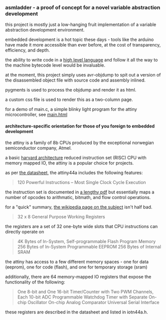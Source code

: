 ### asmladder - a proof of concept for a novel variable abstraction development

this project is mostly just a low-hanging fruit implementation of a variable abstraction development environment.

embedded development is a hot topic these days - tools like the arduino have made it more accessible than ever before, at the cost of transparency, efficiency, and depth.

the ability to write code in a [high level language](https://github.com/languages/CoffeeScript) and follow it all the way to the machine bytecode level would be invaluable.

at the moment, this project simply uses avr-objdump to spit out a version of the disassembled object file with source code and assembly inlined. 

pygments is used to process the objdump and render it as html.

a custom css file is used to render this as a two-column page.

for a demo of main.c, a simple blinky light program for the attiny microcontroller, see [main.html](http://itdaniher.github.com/asmladder/main.html)



#### architecture-specific orientation for those of you foreign to embedded development

the attiny is a family of 8b CPUs produced by the exceptional norwegian semiconductor company, Atmel.

a basic [harvard architecture](http://infocenter.arm.com/help/index.jsp?topic=/com.arm.doc.faqs/ka3839.html) reduced instruction set (RISC)  CPU with memory mapped IO, the attiny is a popular choice for projects.

as per [the datasheet](http://www.atmel.com/Images/doc8183.pdf), the attiny44a includes the following features:

> 120 Powerful Instructions – Most Single Clock Cycle Execution

the instruction set is documented in [a lengthy pdf](http://www.atmel.com/Images/doc0856.pdf) but essentially maps a number of opcodes to arithmatic, bitmath, and flow control operations.

for a "quick" summary, [the wikipedia page on the subject](http://en.wikipedia.org/wiki/AVR_instruction_set) isn't half bad.

> 32 x 8 General Purpose Working Registers

the registers are a set of 32 one-byte wide slots that CPU instructions can directly operate on

> 4K Bytes of In-System, Self-programmable Flash Program Memory
> 256 Bytes of In-System Programmable EEPROM
> 256 Bytes of Internal SRAM

the attiny has access to a few different memory spaces - one for data (eeprom), one for code (flash), and one for temporary storage (sram)

additionally, there are 64 memory-mapped IO registers that expose the functionality of the following:

> One 8-bit and One 16-bit Timer/Counter with Two PWM Channels, Each
> 10-bit ADC
> Programmable Watchdog Timer with Separate On-chip Oscillator
> On-chip Analog Comparator
> Universal Serial Interface

these registers are described in the datasheet and listed in iotn44a.h. 
